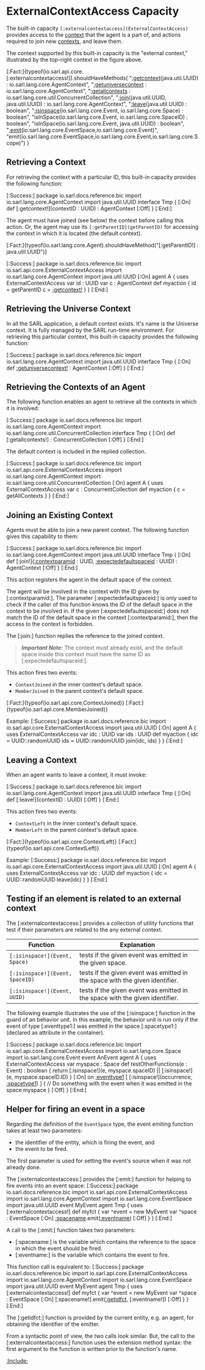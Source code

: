 # ExternalContextAccess Capacity

The built-in capacity `[:externalcontextaccess](ExternalContextAccess)` provides access to the
[context](./Space.md) that the agent is a part of, and actions
required to join new [contexts](./Space.md), and leave them.

The context supported by this built-in capacity is the "external context," illustrated by the
top-right context in the figure above.

<!--- Test that all the documented functions are defined in the capacity, and no function is missed to be
      documented --> 
[:Fact:]{typeof(io.sarl.api.core.[:externalcontextaccess!]).shouldHaveMethods(
	"[:getcontext](getContext)(java.util.UUID) : io.sarl.lang.core.AgentContext",
	"[:getuniversecontext](getUniverseContext) : io.sarl.lang.core.AgentContext",
	"[:getallcontexts](getAllContexts) : io.sarl.lang.core.util.ConcurrentCollection",
	"[:join](join)(java.util.UUID, java.util.UUID) : io.sarl.lang.core.AgentContext",
	"[:leave](leave)(java.util.UUID) : boolean",
	"[:isinspace](isInSpace)(io.sarl.lang.core.Event, io.sarl.lang.core.Space) : boolean",
	"isInSpace(io.sarl.lang.core.Event, io.sarl.lang.core.SpaceID) : boolean",
	"isInSpace(io.sarl.lang.core.Event, java.util.UUID) : boolean",
	"[:emit](emit)(io.sarl.lang.core.EventSpace,io.sarl.lang.core.Event)",
	"emit(io.sarl.lang.core.EventSpace,io.sarl.lang.core.Event,io.sarl.lang.core.Scope)")
}


## Retrieving a Context

For retrieving the context with a particular ID, this built-in capacity provides the following function:

[:Success:]
	package io.sarl.docs.reference.bic
	import io.sarl.lang.core.AgentContext
	import java.util.UUID
	interface Tmp {
	[:On]
		def [:getcontext!](contextID : UUID) : AgentContext
	[:Off]
	}
[:End:]


The agent must have joined (see below) the context before calling this action. Or, the agent
may use its `[:getParentID](getParentID)` for accessing the context in which it is located (the default context).

[:Fact:]{typeof(io.sarl.lang.core.Agent).shouldHaveMethod("[:getParentID!] : java.util.UUID")}

[:Success:]
	package io.sarl.docs.reference.bic
	import io.sarl.api.core.ExternalContextAccess
	import io.sarl.lang.core.AgentContext
	import java.util.UUID
	[:On]
	agent A {
		uses ExternalContextAccess
		var id : UUID
		var c : AgentContext
		def myaction {
			id = getParentID
			c = [:getcontext!](id)
		}
	}
[:End:]


## Retrieving the Universe Context

In all the SARL application, a default context exists. It's name is the Universe context.
It is fully managed by the SARL run-time environment.
For retrieving this particular context, this built-in capacity provides the following function:

[:Success:]
	package io.sarl.docs.reference.bic
	import io.sarl.lang.core.AgentContext
	import java.util.UUID
	interface Tmp {
	[:On]
		def [:getuniversecontext!]() : AgentContext
	[:Off]
	}
[:End:]


## Retrieving the Contexts of an Agent

The following function enables an agent to retrieve all the contexts in which it is involved:

[:Success:]
	package io.sarl.docs.reference.bic
	import io.sarl.lang.core.AgentContext
	import io.sarl.lang.core.util.ConcurrentCollection
	interface Tmp {
	[:On]
		def [:getallcontexts!] : ConcurrentCollection<AgentContext>
	[:Off]
	}
[:End:]


The default context is included in the replied collection.

[:Success:]
	package io.sarl.docs.reference.bic
	import io.sarl.api.core.ExternalContextAccess
	import io.sarl.lang.core.AgentContext
	import io.sarl.lang.core.util.ConcurrentCollection
	[:On]
	agent A {
		uses ExternalContextAccess
		var c : ConcurrentCollection<AgentContext>
		def myaction {
			c = getAllContexts
		}
	}
[:End:]


## Joining an Existing Context

Agents must be able to join a new parent context. The following function gives this capability to them:

[:Success:]
	package io.sarl.docs.reference.bic
	import io.sarl.lang.core.AgentContext
	import java.util.UUID
	interface Tmp {
	[:On]
		def [:join!]([:contextparamid](contextID) : UUID, [:expectedefaultspaceid](expectedDefaultSpaceID) : UUID) : AgentContext
	[:Off]
	}
[:End:]


This action registers the agent in the default space of the context.

The agent will be involved in the context with the ID given by [:contextparamid:].
The parameter [:expectedefaultspaceid:] is only used to check if the caller of this function
knows the ID of the default space in the context to be involved in. 
If the given [:expectedefaultspaceid:] does not match the ID of the default space in the context
[:contextparamid:], then the access to the context is forbidden.

The [:join:] function replies the reference to the joined context.

> **_Important Note:_** The context must already exist, and the default space inside this context must have the same ID 
> as [:expectedefaultspaceid:].

This action fires two events:

* `ContextJoined` in the inner context's default space.
* `MemberJoined` in the parent context's default space.

[:Fact:]{typeof(io.sarl.api.core.ContextJoined)}
[:Fact:]{typeof(io.sarl.api.core.MemberJoined)}

Example:
[:Success:]
	package io.sarl.docs.reference.bic
	import io.sarl.api.core.ExternalContextAccess
	import java.util.UUID
	[:On]
	agent A {
		uses ExternalContextAccess
		var idc : UUID
		var ids : UUID
		def myaction {
			idc = UUID::randomUUID
			ids = UUID::randomUUID
			join(idc, ids)
		}
	}
[:End:]


## Leaving a Context

When an agent wants to leave a context, it must invoke:

[:Success:]
	package io.sarl.docs.reference.bic
	import io.sarl.lang.core.AgentContext
	import java.util.UUID
	interface Tmp {
	[:On]
		def [:leave!](contextID : UUID)
	[:Off]
	}
[:End:]


This action fires two events:

* `ContextLeft` in the inner context's default space.
* `MemberLeft` in the parent context's default space.

[:Fact:]{typeof(io.sarl.api.core.ContextLeft)}
[:Fact:]{typeof(io.sarl.api.core.ContextLeft)}

Example:
[:Success:]
	package io.sarl.docs.reference.bic
	import io.sarl.api.core.ExternalContextAccess
	import java.util.UUID
	[:On]
	agent A {
		uses ExternalContextAccess
		var idc : UUID
		def myaction {
			idc = UUID::randomUUID
			leave(idc)
		}
	}
[:End:]


## Testing if an element is related to an external context

The [:externalcontextaccess:] provides a collection of utility functions that test if their
parameters are related to the any external context.


| Function                        | Explanation                                                                  |
| ------------------------------- | ---------------------------------------------------------------------------- |
| `[:isinspace!](Event, Space)`   | tests if the given event was emitted in the given space.                     |
| `[:isinspace!](Event, SpaceID)` | tests if the given event was emitted in the space with the given identifier. |
| `[:isinspace!](Event, UUID)`    | tests if the given event was emitted in the space with the given identifier. |


The following example illustrates the use of the [:isinspace:] function in the guard
of an behavior unit. In this example, the behavior unit is run only if the event
of type [:eventtype1:] was emitted in the space [:spacetype1:] (declared as attribute in
the container).

[:Success:]
	package io.sarl.docs.reference.bic
	import io.sarl.api.core.ExternalContextAccess
	import io.sarl.lang.core.Space
	import io.sarl.lang.core.Event
	event AnEvent
	agent A {
		uses ExternalContextAccess
		var myspace : Space
		def testOtherFunctions(e : Event) : boolean {
			return [:isinspace!](e, myspace.spaceID)
			    || [:isinspace!](e, myspace.spaceID.ID)
		}
		[:On]
		on [:eventtype1](AnEvent) [ [:isinspace!](occurrence, [:spacetype1](myspace)) ] {
			// Do something with the event when it was emitted in the space myspace
		}
		[:Off]
	}
[:End:]


## Helper for firing an event in a space

Regarding the definition of the `EventSpace` type, the event emiting function takes at least two parameters:

* the identifier of the entity, which is firing the event, and
* the event to be fired.

The first parameter is used for setting the event's source when it was not already done.

The [:externalcontextaccess:] provides the [:emit:] function for helping to fire events into an event space:
[:Success:]
	package io.sarl.docs.reference.bic
	import io.sarl.api.core.ExternalContextAccess
	import io.sarl.lang.core.AgentContext
	import io.sarl.lang.core.EventSpace
	import java.util.UUID
	event MyEvent
	agent Tmp {
		uses [:externalcontextaccess!]
		def myfct {
			var ^event = new MyEvent
			var ^space : EventSpace
			[:On]
				[:spacename](^space).emit([:eventname](^event))
			[:Off]
		}
	}
[:End:]

A call to the [:emit:] function takes two parameters:

* [:spacename:] is the variable which contains the reference to the space in which the event should be fired.
* [:eventname:] is the variable which contains the event to fire.

This function call is equivalent to:
[:Success:]
	package io.sarl.docs.reference.bic
	import io.sarl.api.core.ExternalContextAccess
	import io.sarl.lang.core.AgentContext
	import io.sarl.lang.core.EventSpace
	import java.util.UUID
	event MyEvent
	agent Tmp {
		uses [:externalcontextaccess!]
		def myfct {
			var ^event = new MyEvent
			var ^space : EventSpace
			[:On]
				[:spacename!].emit([:getidfct](getID), [:eventname!])
			[:Off]
		}
	}
[:End:]


The [:getidfct:] function is provided by the current entity, e.g. an agent, for obtaining the identifier of the emitter.

From a syntactic point of view, the two calls look similar. But, the call to the [:externalcontextaccess:] function uses
the extension method syntax: the first argument to the function is written prior to the function's name.


[:Include:](../../includes/legal.inc)
